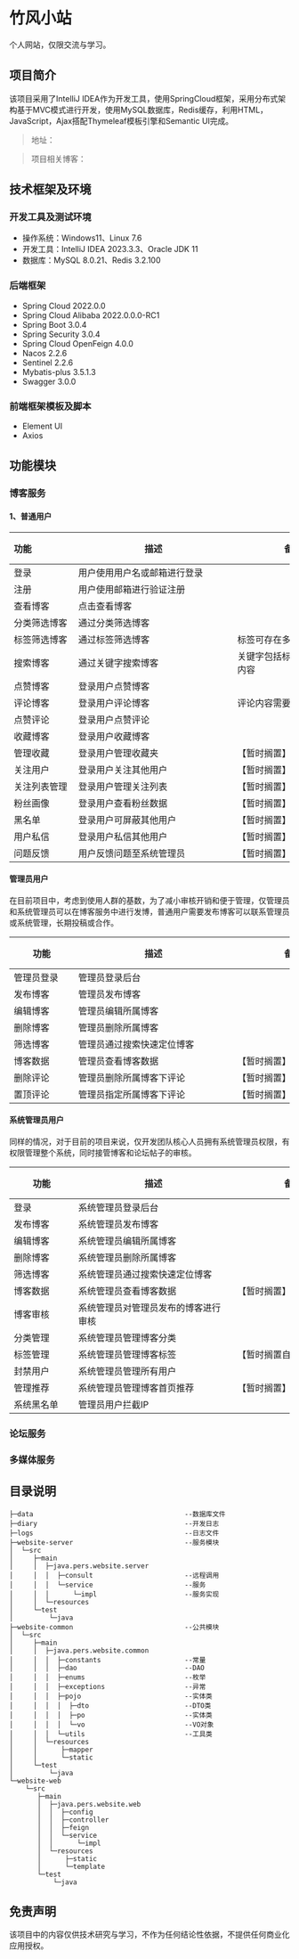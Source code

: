 # 竹风小站
个人网站，仅限交流与学习。

## 项目简介
该项目采用了IntelliJ IDEA作为开发工具，使用SpringCloud框架，采用分布式架构基于MVC模式进行开发，使用MySQL数据库，Redis缓存，利用HTML，JavaScript，Ajax搭配Thymeleaf模板引擎和Semantic UI完成。

> 地址：

> 项目相关博客：

## 技术框架及环境
### 开发工具及测试环境
- 操作系统：Windows11、Linux 7.6
- 开发工具：IntelliJ IDEA 2023.3.3、Oracle JDK 11
- 数据库：MySQL 8.0.21、Redis 3.2.100
### 后端框架
- Spring Cloud 2022.0.0
- Spring Cloud Alibaba 2022.0.0.0-RC1
- Spring Boot 3.0.4
- Spring Security 3.0.4
- Spring Cloud OpenFeign 4.0.0
- Nacos 2.2.6
- Sentinel 2.2.6
- Mybatis-plus 3.5.1.3
- Swagger 3.0.0
### 前端框架模板及脚本
- Element UI
- Axios

## 功能模块
### 博客服务

#### 1、普通用户

| <div style="width:100px">功能</div> | <div style="width:270px">描述</div> | <div style="width:200px">备注</div> | <div style="width:10px">状态</div> |
|:----------------------------------|-----------------------------------|-----------------------------------|:--------------------------------:|
| 登录                                | 用户使用用户名或邮箱进行登录                    |                                   |                ❌                 |
| 注册                                | 用户使用邮箱进行验证注册                      |                                   |                ❌                 |
| 查看博客                              | 点击查看博客                            |                                   |                ❌                 |
| 分类筛选博客                            | 通过分类筛选博客                          |                                   |                ❌                 |
| 标签筛选博客                            | 通过标签筛选博客                          | 标签可存在多个                           |                ❌                 |
| 搜索博客                              | 通过关键字搜索博客                         | 关键字包括标题、用户名、内容                    |                ❌                 |
| 点赞博客                              | 登录用户点赞博客                          |                                   |                ❌                 |
| 评论博客                              | 登录用户评论博客                          | 评论内容需要脱敏                          |                ❌                 |
| 点赞评论                              | 登录用户点赞评论                          |                                   |                ❌                 |
| 收藏博客                              | 登录用户收藏博客                          |                                   |                ❌                 |
| 管理收藏                              | 登录用户管理收藏夹                         | 【暂时搁置】                            |                ❌                 |
| 关注用户                              | 登录用户关注其他用户                        | 【暂时搁置】                            |                ❌                 |
| 关注列表管理                            | 登录用户管理关注列表                        | 【暂时搁置】                            |                ❌                 |
| 粉丝画像                              | 登录用户查看粉丝数据                        | 【暂时搁置】                            |                ❌                 |
| 黑名单                               | 登录用户可屏蔽其他用户                       | 【暂时搁置】                            |                ❌                 |
| 用户私信                              | 登录用户私信其他用户                        | 【暂时搁置】                            |                ❌                 |
| 问题反馈                              | 用户反馈问题至系统管理员                      | 【暂时搁置】                            |                ❌                 |

#### 管理员用户
在目前项目中，考虑到使用人群的基数，为了减小审核开销和便于管理，仅管理员和系统管理员可以在博客服务中进行发博，普通用户需要发布博客可以联系管理员或系统管理，长期投稿或合作。

| <div style="width:100px">功能</div> | <div style="width:270px">描述</div> | <div style="width:200px">备注</div> | <div style="width:10px">状态</div> |
|-----------------------------------|-----------------------------------|-----------------------------------|:--------------------------------:|
| 管理员登录                             | 管理员登录后台                           |                                   |                ❌                 |
| 发布博客                              | 管理员发布博客                           |                                   |                ❌                 |
| 编辑博客                              | 管理员编辑所属博客                         |                                   |                ❌                 |
| 删除博客                              | 管理员删除所属博客                         |                                   |                ❌                 |
| 筛选博客                              | 管理员通过搜索快速定位博客                     |                                   |                ❌                 |
| 博客数据                              | 管理员查看博客数据                         | 【暂时搁置】                            |                ❌                 |
| 删除评论                              | 管理员删除所属博客下评论                      | 【暂时搁置】                            |                ❌                 |
| 置顶评论                              | 管理员指定所属博客下评论                      | 【暂时搁置】                            |                ❌                 |

#### 系统管理员用户
同样的情况，对于目前的项目来说，仅开发团队核心人员拥有系统管理员权限，有权限管理整个系统，同时接管博客和论坛帖子的审核。

| <div style="width:100px">功能</div> | <div style="width:270px">描述</div> | <div style="width:200px">备注</div> | <div style="width:10px">状态</div> |
|-----------------------------------|-----------------------------------|-----------------------------------|:--------------------------------:|
| 登录                                | 系统管理员登录后台                         |                                   |                ❌                 |
| 发布博客                              | 系统管理员发布博客                         |                                   |                ❌                 |
| 编辑博客                              | 系统管理员编辑所属博客                       |                                   |                ❌                 |
| 删除博客                              | 系统管理员删除所属博客                       |                                   |                ❌                 |
| 筛选博客                              | 系统管理员通过搜索快速定位博客                   |                                   |                ❌                 |
| 博客数据                              | 系统管理员查看博客数据                       | 【暂时搁置】                            |                ❌                 |
| 博客审核                              | 系统管理员对管理员发布的博客进行审核                |                                   |                ❌                 |
| 分类管理                              | 系统管理员管理博客分类                       |                                   |                ❌                 |
| 标签管理                              | 系统管理员管理博客标签                       | 【暂时搁置自定义】                         |                ❌                 |
| 封禁用户                              | 系统管理员管理所有用户                       |                                   |                ❌                 |
| 管理推荐                              | 系统管理员管理博客首页推荐                     | 【暂时搁置】                            |                ❌                 |
| 系统黑名单                             | 管理员用户拦截IP                         |                                   |                ❌                 |

### 论坛服务

### 多媒体服务

## 目录说明

```text
├─data                                      --数据库文件
├─diary                                     --开发日志
├─logs                                      --日志文件
├─website-server                            --服务模块
│  └─src
│     ├─main
│     │  ├─java.pers.website.server
│     │  │  ├─consult                       --远程调用
│     │  │  └─service                       --服务
│     │  │      └─impl                      --服务实现
│     │  └─resources
│     └─test
│         └─java
├─website-common                            --公共模块
│  └─src
│     ├─main
│     │  ├─java.pers.website.common
│     │  │  ├─constants                     --常量 
│     │  │  ├─dao                           --DAO
│     │  │  ├─enums                         --枚举
│     │  │  ├─exceptions                    --异常
│     │  │  ├─pojo                          --实体类
│     │  │  │  ├─dto                        --DTO类
│     │  │  │  ├─po                         --实体类
│     │  │  │  └─vo                         --VO对象
│     │  │  └─utils                         --工具类
│     │  └─resources
│     │      ├─mapper
│     │      └─static
│     └─test
│         └─java
└─website-web
    └─src
       ├─main
       │  ├─java.pers.website.web
       │  │  ├─config
       │  │  ├─controller
       │  │  ├─feign
       │  │  └─service
       │  │      └─impl
       │  └─resources
       │      ├─static
       │      └─template
       └─test
           └─java
```

## 免责声明
该项目中的内容仅供技术研究与学习，不作为任何结论性依据，不提供任何商业化应用授权。